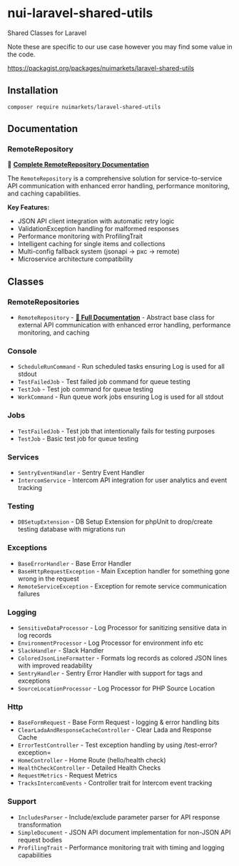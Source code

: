 # nui-laravel-shared-utils

Shared Classes for Laravel

Note these are specific to our use case however you may find some value in the code.

https://packagist.org/packages/nuimarkets/laravel-shared-utils

## Installation

```
composer require nuimarkets/laravel-shared-utils
```


## Documentation

### RemoteRepository
📖 **[Complete RemoteRepository Documentation](docs/RemoteRepository.md)**

The `RemoteRepository` is a comprehensive solution for service-to-service API communication with enhanced error handling, performance monitoring, and caching capabilities.

**Key Features:**
- JSON API client integration with automatic retry logic
- ValidationException handling for malformed responses  
- Performance monitoring with ProfilingTrait
- Intelligent caching for single items and collections
- Multi-config fallback system (jsonapi → pxc → remote)
- Microservice architecture compatibility

## Classes

### RemoteRepositories

* `RemoteRepository` - **[📖 Full Documentation](docs/RemoteRepository.md)** - Abstract base class for external API communication with enhanced error handling, performance monitoring, and caching

### Console

* `ScheduleRunCommand` - Run scheduled tasks ensuring Log is used for all stdout
* `TestFailedJob` - Test failed job command for queue testing
* `TestJob` - Test job command for queue testing
* `WorkCommand` - Run queue work jobs ensuring Log is used for all stdout

### Jobs

* `TestFailedJob` - Test job that intentionally fails for testing purposes
* `TestJob` - Basic test job for queue testing

### Services

* `SentryEventHandler` - Sentry Event Handler
* `IntercomService` - Intercom API integration for user analytics and event tracking

### Testing

* `DBSetupExtension` - DB Setup Extension for phpUnit to drop/create testing database with migrations run

### Exceptions

* `BaseErrorHandler` - Base Error Handler
* `BaseHttpRequestException` - Main Exception handler for something gone wrong in the request
* `RemoteServiceException` - Exception for remote service communication failures

### Logging

* `SensitiveDataProcessor` - Log Processor for sanitizing sensitive data in log records
* `EnvironmentProcessor` - Log Processor for environment info etc
* `SlackHandler` - Slack Handler
* `ColoredJsonLineFormatter` - Formats log records as colored JSON lines with improved readability
* `SentryHandler` - Sentry Error Handler with support for tags and exceptions
* `SourceLocationProcessor` - Log Processor for PHP Source Location

### Http

* `BaseFormRequest` - Base Form Request - logging & error handling bits
* `ClearLadaAndResponseCacheController` - Clear Lada and Response Cache
* `ErrorTestController` - Test exception handling by using /test-error?exception=
* `HomeController` - Home Route (hello/health check)
* `HealthCheckController` - Detailed Health Checks
* `RequestMetrics` - Request Metrics
* `TracksIntercomEvents` - Controller trait for Intercom event tracking

### Support

* `IncludesParser` - Include/exclude parameter parser for API response transformation
* `SimpleDocument` - JSON API document implementation for non-JSON API request bodies
* `ProfilingTrait` - Performance monitoring trait with timing and logging capabilities

